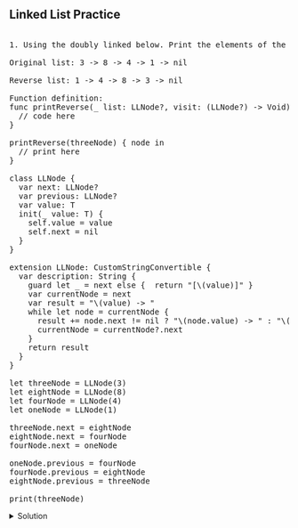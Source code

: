 ## Linked List Practice 

<pre> 
1. Using the doubly linked below. Print the elements of the list in reverse. 

Original list: 3 -> 8 -> 4 -> 1 -> nil 

Reverse list: 1 -> 4 -> 8 -> 3 -> nil 

Function definition: 
func printReverse<T>(_ list: LLNode<T>?, visit: (LLNode<T>?) -> Void) {
  // code here
}

printReverse(threeNode) { node in
  // print here
}

class LLNode<T> {
  var next: LLNode?
  var previous: LLNode?
  var value: T
  init(_ value: T) {
    self.value = value
    self.next = nil
  }
}

extension LLNode: CustomStringConvertible {
  var description: String {
    guard let _ = next else {  return "[\(value)]" }
    var currentNode = next
    var result = "\(value) -> "
    while let node = currentNode {
      result += node.next != nil ? "\(node.value) -> " : "\(node.value) -> nil"
      currentNode = currentNode?.next
    }
    return result
  }
}

let threeNode = LLNode(3)
let eightNode = LLNode(8)
let fourNode = LLNode(4)
let oneNode = LLNode(1)

threeNode.next = eightNode
eightNode.next = fourNode
fourNode.next = oneNode

oneNode.previous = fourNode
fourNode.previous = eightNode
eightNode.previous = threeNode

print(threeNode)
</pre> 

<details> 
  <summary>Solution</summary> 
  
```swift
class LLNode<T> {
  var next: LLNode?
  var previous: LLNode?
  var value: T
  init(_ value: T) {
    self.value = value
    self.next = nil
  }
}

extension LLNode: CustomStringConvertible {
  var description: String {
    guard let _ = next else {  return "[\(value)]" }
    var currentNode = next
    var result = "\(value) -> "
    while let node = currentNode {
      result += node.next != nil ? "\(node.value) -> " : "\(node.value) -> nil"
      currentNode = currentNode?.next
    }
    return result
  }
}

func printReverse<T>(_ list: LLNode<T>?, visit: (LLNode<T>?) -> Void) {
  guard let _ = list else { return }
  printReverse(list?.next, visit: visit)
  visit(list)
}

let threeNode = LLNode(3)
let eightNode = LLNode(8)
let fourNode = LLNode(4)
let oneNode = LLNode(1)

threeNode.next = eightNode
eightNode.next = fourNode
fourNode.next = oneNode

oneNode.previous = fourNode
fourNode.previous = eightNode
eightNode.previous = threeNode

print(threeNode)

printReverse(threeNode) { node in
  if let _ = node?.previous {
    print("\(node!.value) -> ", terminator: "")
  } else {
    print("\(node!.value) -> nil")
  }
}
```
  
</details> 
